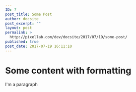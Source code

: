 ```yaml
---
ID: 7
post_title: Some Post
author: docsite
post_excerpt: ""
layout: post
permalink: >
  http://pixellab.com/dev/docsite/2017/07/19/some-post/
published: true
post_date: 2017-07-19 16:11:10
---
```

<h1>Some content with formatting</h1>
<p>I'm a paragraph</p>
